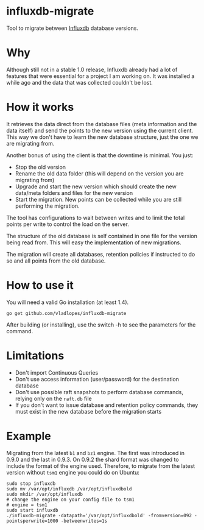 # influxdb-migrate
Tool to migrate between [Influxdb](https://github.com/influxdb/influxdb) database versions.

# Why
Although still not in a stable 1.0 release, Influxdb already had a lot of features that were essential for a project I am working on. It was installed a while ago and the data that was collected couldn't be lost.

# How it works
It retrieves the data direct from the database files (meta information and the data itself) and send the points to the new version using the current client. This way we don't have to learn the new database structure, just the one we are migrating from.

Another bonus of using the client is that the downtime is minimal. You just:
* Stop the old version
* Rename the old data folder (this will depend on the version you are migrating from)
* Upgrade and start the new version which should create the new data/meta folders and files for the new version
* Start the migration. New points can be collected while you are still performing the migration.

The tool has configurations to wait between writes and to limit the total points per write to control the load on the server.

The structure of the old database is self contained in one file for the version being read from. This will easy the implementation of new migrations.

The migration will create all databases, retention policies if instructed to do so and all points from the old database.

# How to use it
You will need a valid Go installation (at least 1.4).

`go get github.com/vladlopes/influxdb-migrate`

After building (or installing), use the switch -h to see the parameters for the command.

# Limitations
* Don't import Continuous Queries
* Don't use access information (user/password) for the destination database
* Don't use possible raft snapshots to perform database commands, relying only on the `raft.db` file
* If you don't want to issue database and retention policy commands, they must exist in the new database before the migration starts

# Example
Migrating from the latest `b1` and `bz1` engine. The first was introduced in 0.9.0 and the last in 0.9.3. On 0.9.2 the shard format was changed to include the format of the engine used. Therefore, to migrate from the latest version without `tsm1` engine you could do on Ubuntu:

```
sudo stop influxdb
sudo mv /var/opt/influxdb /var/opt/influxdbold
sudo mkdir /var/opt/influxdb
# change the engine on your config file to tsm1
# engine = tsm1
sudo start influxdb
./influxdb-migrate -datapath='/var/opt/influxdbold' -fromversion=092 -pointsperwrite=1000 -betweenwrites=1s
```

